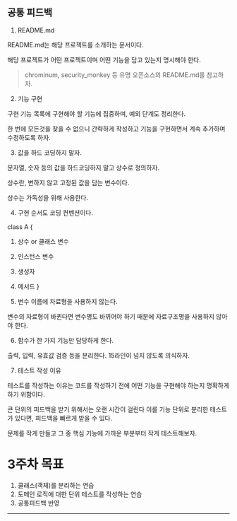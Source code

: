 ## 공통 피드백

1. README.md

README.md는 해당 프로젝트를 소개하는 문서이다.

해당 프로젝트가 어떤 프로젝트이며 어떤 기능을 담고 있는지 명시해야 한다.

> chrominum, security_monkey 등 유명 오픈소스의 README.md를 참고하자.
2. 기능 구현

구현 기능 목록에 구현해야 할 기능에 집중하며, 예외 단계도 정리한다.

한 번에 모든것을 찾을 수 없으니 간략하게 작성하고 기능을 구현하면서 계속 추가하며 수정하도록 하자.

3. 값을 하드 코딩하지 말자.

문자열, 숫자 등의 값을 하드코딩하지 말고 상수로 정의하자.

상수란, 변하지 않고 고정된 값을 담는 변수이다.

상수는 가독성을 위해 사용한다.

4. 구현 순서도 코딩 컨벤션이다.

class A {
 1. 상수 or 클래스 변수
 2. 인스턴스 변수
 3. 생성자
 4. 메서드
}

5. 변수 이름에 자료형을 사용하지 않는다.

변수의 자료형이 바뀐다면 변수명도 바뀌어야 하기 때문에 자료구조명을 사용하지 않아야 한다.

6. 함수가 한 가지 기능만 담당하게 한다.

출력, 입력, 유효값 검증 등을 분리한다.
15라인이 넘지 않도록 의식하자.

7. 테스트 작성 이유

테스트를 작성하는 이유는 코드를 작성하기 전에 어떤 기능을 구현해야 하는지 명확하게 하기 위함이다.

큰 단위의 피드백을 받기 위해서는 오랜 시간이 걸린다 이를 기능 단위로 분리한 테스트가 있다면, 피드백을 빠르게 받을 수 있다.

문제를 작게 만들고 그 중 핵심 기능에 가까운 부분부터 작게 테스트해보자.

# 3주차 목표

1. 클래스(객체)를 분리하는 연습
2. 도메인 로직에 대한 단위 테스트를 작성하는 연습
3. 공통피드백 반영

___


